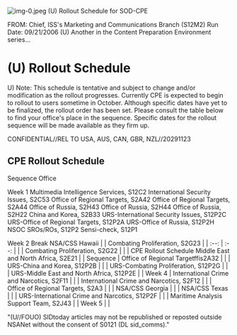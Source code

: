 ![img-0.jpeg](img-0.jpeg)
(U) Rollout Schedule for SOD-CPE

FROM:
Chief, ISS's Marketing and Communications Branch (S12M2)
Run Date: 09/21/2006
(U) Another in the Content Preparation Environment series...

# (U) Rollout Schedule 

U) Note: This schedule is tentative and subject to change and/or modification as the rollout progresses. Currently CPE is expected to begin to rollout to users sometime in October. Although specific dates have yet to be finalized, the rollout order has been set. Please consult the table below to find your office's place in the sequence. Specific dates for the rollout sequence will be made available as they firm up.

CONFIDENTIAL//REL TO USA, AUS, CAN, GBR, NZL//20291123

## CPE Rollout Schedule

Sequence Office

Week 1
Multimedia Intelligence Services, S12C2
International Security Issues, S2C53
Office of Regional Targets, S2A42
Office of Regional Targets, S2A44
Office of Russia, S2H43
Office of Russia, S2H44
Office of Russia, S2H22
China and Korea, S2B33
URS-International Security Issues, S12P2C
URS-Office of Regional Targets, S12P2A
URS-Office of Russia, S12P2H
NSOC SROs/ROs, S12P2
Sensi-check, S12P1

Week 2
Break
NSA/CSS Hawaii
|  | Combating Proliferation, S2G23  |
| :--: | :--: |
|  | Combating Proliferation, S2G22  |
|  | CPE Rollout Schedule Middle East and North Africa, S2E21  |
| Sequence | Office of Regional Targetffis2A32 |
|  | URS-China and Korea, S12P2B |
|  | URS-Combating Proliferation, S12P2G |
|  | URS-Middle East and North Africa, S12P2E |
| Week 4 | International Crime and Narcotics, S2F11  |
|  | International Crime and Narcotics, S2F12 |
|  | Office of Regional Targets, S2A3 |
|  | NSA/CSS Georgia |
|  | NSA/CSS Texas |
|  | URS-International Crime and Narcotics, S12P2F |
|  | Maritime Analysis Support Team, S2J43 |
| Week 5 |  |

"(U//FOUO) SIDtoday articles may not be republished or reposted outside NSANet without the consent of S0121 (DL sid_comms)."
